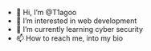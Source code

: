 - 👋 Hi, I’m @T1agoo
- 👀 I’m interested in web development
- 🌱 I’m currently learning cyber security
- 📫 How to reach me, into my bio



<!---
T1agoo/T1agoo is a ✨ special ✨ repository because its `README.md` (this file) appears on your GitHub profile.
You can click the Preview link to take a look at your changes.
--->

